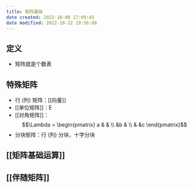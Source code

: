 ```yaml
---
title: 矩阵基础
date created: 2022-10-08 17:09:43
date modified: 2022-10-22 19:56:08
---
```


## 定义

- 矩阵就是个数表

## 特殊矩阵

- 行 (列) 矩阵：[[向量]]
- [[单位矩阵]]：E
- [[对角矩阵]]：$$\Lambda = \begin{pmatrix} a & & \\  
 &b & \\ & &c \end{pmatrix}$$
- 分块矩阵：行 (列) 分块，十字分块

## [[矩阵基础运算]]

## [[伴随矩阵]]
